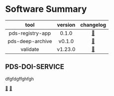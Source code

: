
Software Summary
================
  

|tool|version|changelog|
| :---: | :---: | :---: |
|pds-registry-app|0.1.0|[:footprints:](http://nasa-pds.github.io/pds-registry-app/CHANGELOG.html#010-2020-03-31)|
|pds-deep-archive|v0.1.0|[:footprints:](http://nasa-pds.github.io/pds-deep-archive/CHANGELOG.html#v0.1.0-2020-04-24)|
|validate|v1.23.0|[:footprints:](http://nasa-pds.github.io/validate/CHANGELOG.html#v1230-2020-05-08)|


## PDS-DOI-SERVICE

dfgfdgffghfgh

[:footprints:](http://nasa-pds.github.io/validate/CHANGELOG.html#v1230-2020-05-08 "CHANGELOG")   [:scroll:](http://nasa-pds.github.io/validate/CHANGELOG.html#v1230-2020-05-08 "LICENCE")
